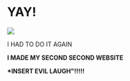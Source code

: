 <!doctype html>
  <html lang="en">
       <head>
           <meta charset="utf-8">
           <title>Welcome, Berenice Avalos's website, CSP2</title>
       </head>
       <body>
           <h1>
               YAY!
          </h1>
          <img class="irc_mi" src="https://img00.deviantart.net/5f05/i/2011/167/d/4/steampunk_art_by_juliemathers-d3j2lh2.jpg">
      </body> 
  </html>
 <!DOCTYPE html>
<html>
<body background="https://images.alphacoders.com/217/thumb-1920-217481.jpg">
</body>
</html>
<!DOCTYPE html>
<html>
<body>

<p strong>I HAD TO DO IT AGAIN</strong></p>
   </p> <strong>I MADE MY SECOND SECOND WEBSITE</strong><p></p>
        <strong> *INSERT EVIL LAUGH"!!!!!</strong>

</body>
</html>

